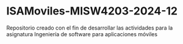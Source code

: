 # ISAMoviles-MISW4203-2024-12
Repositorio creado con el fin de desarrollar las actividades para la asignatura Ingeniería de software para aplicaciones móviles
